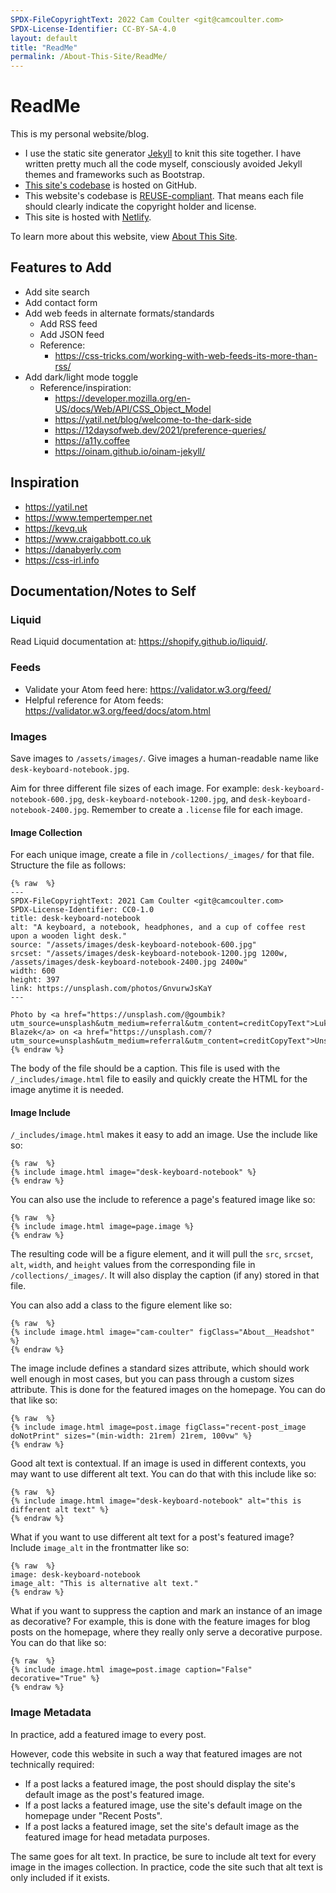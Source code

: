 ```yaml
---
SPDX-FileCopyrightText: 2022 Cam Coulter <git@camcoulter.com>
SPDX-License-Identifier: CC-BY-SA-4.0
layout: default
title: "ReadMe"
permalink: /About-This-Site/ReadMe/
---
```


<h1 id="main-content">ReadMe</h1>

This is my personal website/blog.

* I use the static site generator [Jekyll](https://jekyllrb.com/) to knit this site together. I have written pretty much all the code myself, consciously avoided Jekyll themes and frameworks such as Bootstrap.
* [This site's codebase](https://github.com/cncoulter/camcoulter.com) is hosted on GitHub.
* This website's codebase is [REUSE-compliant](https://reuse.software/). That means each file should clearly indicate the copyright holder and license.
* This site is hosted with [Netlify](https://www.netlify.com/).

To learn more about this website, view [About This Site](https://www.camcoulter.com/About-This-Site/).

## Features to Add

* Add site search
* Add contact form
* Add web feeds in alternate formats/standards
	* Add RSS feed
	* Add JSON feed
	* Reference:
		* <https://css-tricks.com/working-with-web-feeds-its-more-than-rss/>
* Add dark/light mode toggle
	* Reference/inspiration:
		* <https://developer.mozilla.org/en-US/docs/Web/API/CSS_Object_Model>
		* <https://yatil.net/blog/welcome-to-the-dark-side>
		* <https://12daysofweb.dev/2021/preference-queries/>
		* <https://a11y.coffee>
		* <https://oinam.github.io/oinam-jekyll/>

## Inspiration
* <https://yatil.net>
* <https://www.tempertemper.net>
* <https://kevq.uk>
* <https://www.craigabbott.co.uk>
* <https://danabyerly.com>
* <https://css-irl.info>

## Documentation/Notes to Self

### Liquid

Read Liquid documentation at: <https://shopify.github.io/liquid/>.

### Feeds

* Validate your Atom feed here: <https://validator.w3.org/feed/>
* Helpful reference for Atom feeds: <https://validator.w3.org/feed/docs/atom.html>

### Images

Save images to `/assets/images/`. Give images a human-readable name like `desk-keyboard-notebook.jpg`.

Aim for three different file sizes of each image. For example: `desk-keyboard-notebook-600.jpg`, `desk-keyboard-notebook-1200.jpg`, and `desk-keyboard-notebook-2400.jpg`. Remember to create a `.license` file for each image.

#### Image Collection

For each unique image, create a file in `/collections/_images/` for that file. Structure the file as follows:

	{% raw  %}
	---
	SPDX-FileCopyrightText: 2021 Cam Coulter <git@camcoulter.com>
	SPDX-License-Identifier: CC0-1.0
	title: desk-keyboard-notebook
	alt: "A keyboard, a notebook, headphones, and a cup of coffee rest upon a wooden light desk."
	source: "/assets/images/desk-keyboard-notebook-600.jpg"
	srcset: "/assets/images/desk-keyboard-notebook-1200.jpg 1200w, /assets/images/desk-keyboard-notebook-2400.jpg 2400w"
	width: 600
	height: 397
	link: https://unsplash.com/photos/GnvurwJsKaY
	---

	Photo by <a href="https://unsplash.com/@goumbik?utm_source=unsplash&utm_medium=referral&utm_content=creditCopyText">Lukas Blazek</a> on <a href="https://unsplash.com/?utm_source=unsplash&utm_medium=referral&utm_content=creditCopyText">Unsplash</a>
	{% endraw %}

The body of the file should be a caption. This file is used with the `/_includes/image.html` file to easily and quickly create the HTML for the image anytime it is needed.

#### Image Include

`/_includes/image.html` makes it easy to add an image. Use the include like so:

	{% raw  %}
	{% include image.html image="desk-keyboard-notebook" %}
	{% endraw %}

You can also use the include to reference a page's featured image like so:

	{% raw  %}
	{% include image.html image=page.image %}
	{% endraw %}

The resulting code will be a figure element, and it will pull the `src`, `srcset`, `alt`, `width`, and `height` values from the corresponding file in `/collections/_images/`. It will also display the caption (if any) stored in that file.

You can also add a class to the figure element like so:

	{% raw  %}
	{% include image.html image="cam-coulter" figClass="About__Headshot" %}
	{% endraw %}

The image include defines a standard sizes attribute, which should work well enough in most cases, but you can pass through a custom sizes attribute. This is done for the featured images on the homepage. You can do that like so:

	{% raw  %}
	{% include image.html image=post.image figClass="recent-post_image doNotPrint" sizes="(min-width: 21rem) 21rem, 100vw" %}
	{% endraw %}

Good alt text is contextual. If an image is used in different contexts, you may want to use different alt text. You can do that with this include like so:

	{% raw  %}
	{% include image.html image="desk-keyboard-notebook" alt="this is different alt text" %}
	{% endraw %}

What if you want to use different alt text for a post's featured image? Include `image_alt` in the frontmatter like so:

	{% raw  %}
	image: desk-keyboard-notebook
	image_alt: "This is alternative alt text."
	{% endraw %}

What if you want to suppress the caption and mark an instance of an image as decorative? For example, this is done with the feature images for blog posts on the homepage, where they really only serve a decorative purpose. You can do that like so:

	{% raw  %}
	{% include image.html image=post.image caption="False" decorative="True" %}
	{% endraw %}

### Image Metadata

In practice, add a featured image to every post.

However, code this website in such a way that featured images are not technically required:

* If a post lacks a featured image, the post should display the site's default image as the post's featured image.
* If a post lacks a featured image, use the site's default image on the homepage under "Recent Posts".
* If a post lacks a featured image, set the site's default image as the featured image for head metadata purposes.

The same goes for alt text. In practice, be sure to include alt text for every image in the images collection. In practice, code the site such that alt text is only included if it exists.
